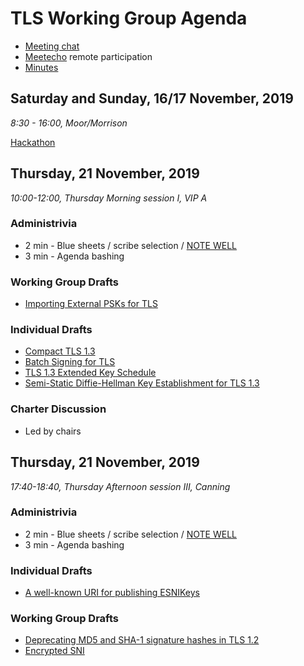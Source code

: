# TLS Working Group Agenda

* [Meeting chat](xmpp:tls@jabber.ietf.org?join)
* [Meetecho](http://www.meetecho.com/ietf106/tls) remote participation
* [Minutes](http://etherpad.tools.ietf.org:9000/p/notes-ietf-106-tls)

## Saturday and Sunday, 16/17 November, 2019

*8:30 - 16:00, Moor/Morrison*

[Hackathon](https://trac.ietf.org/trac/ietf/meeting/wiki/106hackathon)

## Thursday, 21 November, 2019

*10:00-12:00, Thursday Morning session I, VIP A*

### Administrivia

* 2 min - Blue sheets / scribe selection / [NOTE WELL](https://www.ietf.org/about/note-well.html)
* 3 min - Agenda bashing

### Working Group Drafts

- [Importing External PSKs for TLS](https://datatracker.ietf.org/doc/draft-ietf-tls-external-psk-importer/)

### Individual Drafts

- [Compact TLS 1.3](https://datatracker.ietf.org/doc/draft-rescorla-tls-ctls/)
- [Batch Signing for TLS](https://datatracker.ietf.org/doc/draft-davidben-tls-batch-signing/)
- [TLS 1.3 Extended Key Schedule](https://datatracker.ietf.org/doc/draft-jhoyla-tls-extended-key-schedule/)
- [Semi-Static Diffie-Hellman Key Establishment for TLS 1.3](https://datatracker.ietf.org/doc/draft-rescorla-tls-semistatic-dh/)

### Charter Discussion

- Led by chairs

## Thursday, 21 November, 2019

*17:40-18:40, Thursday Afternoon session III, Canning*

### Administrivia

* 2 min - Blue sheets / scribe selection / [NOTE WELL](https://www.ietf.org/about/note-well.html)
* 3 min - Agenda bashing

### Individual Drafts

- [A well-known URI for publishing ESNIKeys](https://datatracker.ietf.org/doc/draft-farrell-tls-wkesni/)

### Working Group Drafts

- [Deprecating MD5 and SHA-1 signature hashes in TLS 1.2](https://datatracker.ietf.org/doc/draft-ietf-tls-md5-sha1-deprecate/)
- [Encrypted SNI](https://datatracker.ietf.org/doc/draft-ietf-tls-esni/)